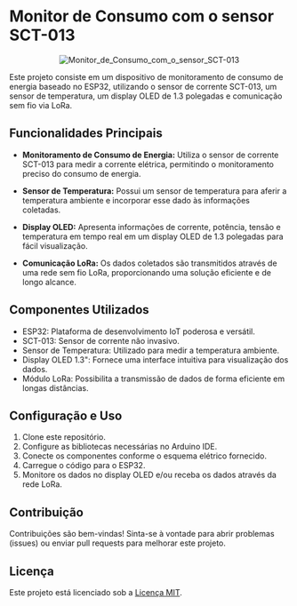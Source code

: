 # Monitor de Consumo com o sensor SCT-013
<div align="center">
  <img src="https://github.com/alexxsouzaa/MonitorDeComsumo_SCT013/assets/132787362/e72e8c8a-1644-4ca8-bd31-45557f8f7d18" alt="Monitor_de_Consumo_com_o_sensor_SCT-013">
</div>

Este projeto consiste em um dispositivo de monitoramento de consumo de energia baseado no ESP32, utilizando o sensor de corrente SCT-013, um sensor de temperatura, um display OLED de 1.3 polegadas e comunicação sem fio via LoRa.

## Funcionalidades Principais

- **Monitoramento de Consumo de Energia:** Utiliza o sensor de corrente SCT-013 para medir a corrente elétrica, permitindo o monitoramento preciso do consumo de energia.

- **Sensor de Temperatura:** Possui um sensor de temperatura para aferir a temperatura ambiente e incorporar esse dado às informações coletadas.

- **Display OLED:** Apresenta informações de corrente, potência, tensão e temperatura em tempo real em um display OLED de 1.3 polegadas para fácil visualização.

- **Comunicação LoRa:** Os dados coletados são transmitidos através de uma rede sem fio LoRa, proporcionando uma solução eficiente e de longo alcance.

## Componentes Utilizados

- ESP32: Plataforma de desenvolvimento IoT poderosa e versátil.
- SCT-013: Sensor de corrente não invasivo.
- Sensor de Temperatura: Utilizado para medir a temperatura ambiente.
- Display OLED 1.3": Fornece uma interface intuitiva para visualização dos dados.
- Módulo LoRa: Possibilita a transmissão de dados de forma eficiente em longas distâncias.

## Configuração e Uso

1. Clone este repositório.
2. Configure as bibliotecas necessárias no Arduino IDE.
3. Conecte os componentes conforme o esquema elétrico fornecido.
4. Carregue o código para o ESP32.
5. Monitore os dados no display OLED e/ou receba os dados através da rede LoRa.

## Contribuição

Contribuições são bem-vindas! Sinta-se à vontade para abrir problemas (issues) ou enviar pull requests para melhorar este projeto.

## Licença

Este projeto está licenciado sob a [Licença MIT](LICENSE).
